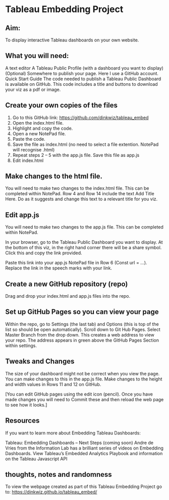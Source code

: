 # Tableau Embedding Project

## Aim:
To display interactive Tableau dashboards on your own website.

## What you will need:
A text editor
A Tableau Public Profile (with a dashboard you want to display)
(Optional) Somewhere to publish your page. Here I use a GitHub account.
Quick Start Guide
The code needed to publish a Tableau Public Dashboard is available on GitHub. This code includes a title and buttons to download your viz as a pdf or image.

## Create your own copies of the files

1. Go to this GitHub link: https://github.com/dinkwiz/tableau_embed
2. Open the index.html file.
3. Highlight and copy the code.
4. Open a new NotePad file.
5. Paste the code.
6. Save the file as index.html (no need to select a file extention. NotePad will recognise .html)
7. Repeat steps 2 – 5 with the app.js file. Save this file as app.js
8. Edit index.html

## Make changes to the html file.

You will need to make two changes to the index.html file. This can be completed within NotePad. Row 4 and Row 14 include the text Add Title Here. Do as it suggests and change this text to a relevant title for you viz.

## Edit app.js

You will need to make two changes to the app.js file. This can be completed within NotePad.

In your browser, go to the Tableau Public Dashboard you want to display. At the bottom of this viz, in the right hand corner there will be a share symbol. Click this and copy the link provided.

Paste this link into your app.js NotePad file in Row 6 (Const url = …). Replace the link in the speech marks with your link.

## Create a new GitHub repository (repo)

Drag and drop your index.html and app.js files into the repo.

## Set up GitHub Pages so you can view your page

Within the repo, go to Settings (the last tab) and Options (this is top of the list so should be open automatically). Scroll down to Git Hub Pages. Select Master Branch from the drop down. This creates a web address to view your repo. The address appears in green above the GitHub Pages Section within settings.

## Tweaks and Changes

The size of your dashboard might not be correct when you view the page. You can make changes to this in the app.js file. Make changes to the height and width values in Rows 11 and 12 on GitHub.

[You can edit GitHub pages using the edit icon (pencil). Once you have made changes you will need to Commit these and then reload the web page to see how it looks.]

## Resources
If you want to learn more about Embedding Tableau Dashboards:

Tableau: Embedding Dashboards – Next Steps (coming soon)
Andre de Vries from the Information Lab has a brilliant series of videos on Embedding Dashboards.
View Tableau’s Embedded Analytics Playbook and information on the Tableau Javascript API


## thoughts, notes and randomness

To view the webpage created as part of this Tableau Embedding Project go to: 
https://dinkwiz.github.io/tableau_embed/
